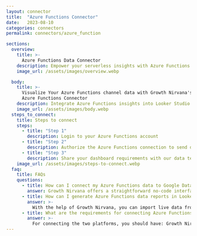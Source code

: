 ```yaml
---
layout: connector
title:  "Azure Functions Connector"
date:   2023-08-10
categories: connectors
permalink: connectors/azure_function

sections:
  overview:
    title: >-
      Azure Functions Data Connector
    description: Empower your serverless insights with Azure Functions integration. Seamlessly blend Functions' data with Looker Studio's analytical prowess, unlocking insights into usage, performance, and operational efficiency.
    image_url: /assets/images/overview.webp

  body:
    title: >-
      Visualize Your Azure Functions channel data with Growth Nirvana's
      Azure Functions Connector
    description: Integrate Azure Functions insights into Looker Studio for comprehensive serverless analytics that shape your operational strategies.
    image_url: /assets/images/body.webp
  steps_to_connect:
    title: Steps to connect
    steps:
      - title: "Step 1"
        description: Login to your Azure Functions account
      - title: "Step 2"
        description: Authorize the Azure Functions connection to send data to Growth Nirvana
      - title: "Step 3"
        description: Share your dashboard requirements with our data team. We will build the report for you.
    image_url: /assets/images/steps-to-connect.webp
  faq:
    title: FAQs
    questions:
      - title: How can I connect my Azure Functions data to Google Data Studio/Looker Studio?
        answer: Growth Nirvana offers a straightforward no-code interface to connect to Azure Functions data sources.
      - title: How can I generate Azure Functions data reports in Looker Studio?
        answer: >-
          With the help of Growth Nirvana, you can import live data from Azure Functions into Looker Studio. These data can be viewed in charts, tables, and dashboards to generate branded reports that can be shared instantly.
      - title: What are the requirements for connecting Azure Functions and Looker Studio?
        answer: >-
          For connecting the two platforms, you should have: Growth Nirvana Account and Azure Functions Ads Account
---
```


